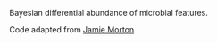 Bayesian differential abundance of microbial features.

Code adapted from [Jamie Morton](https://mortonjt.github.io/probable-bug-bytes/probable-bug-bytes/differential-abundance/)
